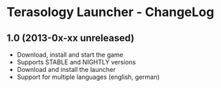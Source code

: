 Terasology Launcher - ChangeLog
===============================

## 1.0 (2013-0x-xx unreleased)

* Download, install and start the game
* Supports STABLE and NIGHTLY versions
* Download and install the launcher
* Support for multiple languages (english, german)
